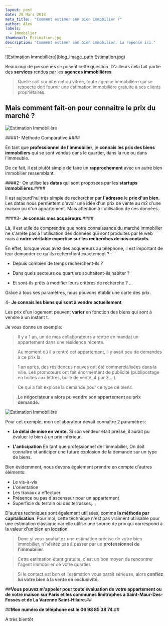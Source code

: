 ```yaml
---
layout: post
date: 28 Mars 2018
meta_title:  "Comment estimer son bien immobilier ?"
author: Alex
labels:
  - Immobilier
thumbnail: Estimation.jpg
description: "Comment estimer son bien immobilier. La reponse ici."
---
```





![Estimation Immobilière](blog_image_path Estimation.jpg)


Beaucoup de personnes se posent cette question.
D'ailleurs cela fait partie des **services** rendus par les **agences immobilières**. 
> Quelle soit sur internet ou vitrée, toute agence immobilière qui se respecte doit fournir une estimation immobilière gratuite à ses clients propriétaires.

## Mais comment fait-on pour connaitre le prix du marché ? ##

![Estimation Immobilière](https://media.giphy.com/media/ne3xrYlWtQFtC/giphy.gif)

####1- Méthode Comparative.####

En tant que **professionnel de l'immobilier**, je **connais les prix des biens immobiliers** qui se sont vendus dans le quartier, dans la rue ou dans l'immeuble.

De ce fait, il est plutôt simple de faire un **rapprochement** avec un autre bien immobilier ressemblant.

####2- On utilise les **datas** qui sont proposées par les **startups immobilières**.####

Il est aujourd'hui très simple de rechercher par **l'adresse** le **prix d'un bien**.
Les datas nous permettent d'avoir une idée d'un prix de vente au m2 d'une maison ou d'un appartement.
Mais attention à l'utilisation de ces données. 





####3- **Je connais mes acquéreurs**.####

Là, il est utile de comprendre que notre connaissance 
du marché immobilier ne s'arrête pas à l'utilisation des données qui sont produites par le web mais à **notre véritable expertise sur les recherches de nos contacts.**

En effet, lorsque vous avez des acquéreurs au téléphone, il est important de leur demander ce qu'ils recherchent exactement ? :

* Depuis combien de temps recherchent-ils ?

* Dans quels secteurs ou quartiers souhaitent-ils habiter ?

* Et sont-ils prêts à modifier leurs critères de recherche ? ...

Grâce à tous ses paramètres, nous pouvons établir une carte des prix.



4- **Je connais les biens qui sont à vendre actuellement**

Les prix d'un logement peuvent **varier** en fonction des biens qui sont à vendre à un instant t.

Je vous donne un exemple:

>Il y a 1 an, un de mes collaborateurs a rentré en mandat un appartement dans une résidence récente.

>Au moment où il a rentré cet appartement, il y avait peu de demandes à ce prix là.

>1 an après, des résidences neuves ont été commercialisées dans la ville. Les promoteurs ont fait énormément de publicité (publipostage en boites aux lettres, bulle de vente, 4 par 3,...). 

>Ce qui a fait explosé la demande pour ce type de biens.

>**Le négociateur a alors pu vendre son appartement au prix demandé.**

![Estimation Immobilière](https://media.giphy.com/media/l3q2QMfaTc4KZxWJG/giphy.gif)

Pour cet exemple, mon collaborateur devait connaître 2 paramètres: 

* **Le délai de mise en vente.** Si son vendeur était pressé, il aurait pu évaluer le bien à un prix inférieur.

* **L'anticipation** En tant que professionnel de l'immobilier, On doit connaître et anticiper une future explosion de la demande sur un type de biens.


Bien évidemment, nous devons également prendre en compte d'autres éléments:

- Le vis-à-vis
- L'orientation
- Les travaux a effectuer.
- Présence ou pas d'ascenseur pour un appartement
- Superficie du terrain ou des terrasses,...

D'autres techniques sont également utilisées, comme **la méthode par capitalisation**.
Pour moi, cette technique n'est pas vraiment utilisable pour une estimation classique car elle utilise une source de prix qui correspond à la valeur d'un bien en location.


>Donc si vous souhaitez une estimation précise de votre bien immobilier, n'hésitez pas à passer par un **professionnel de l'immobilier**.

>Cette estimation étant gratuite, c'est un bon moyen de rencontrer l'agent immobilier de votre quartier.

>Si le contact est bon et l'estimation vous paraît sérieuse, alors **confiez lui votre bien à la vente en exclusivité**.

##**Vous pouvez m'appeler pour toute évaluation de votre appartement ou de votre maison sur Paris et les communes limitrophes à Saint-Maur-Des-Fossés et de La Varenne Saint-Hilaire.**##

##**Mon numéro de téléphone est le 06 98 85 38 74.**##

A très bientôt











